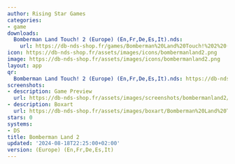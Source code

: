 ```yaml
---
author: Rising Star Games
categories:
- game
downloads:
  Bomberman Land Touch! 2 (Europe) (En,Fr,De,Es,It).nds:
    url: https://db-nds-shop.fr/games/Bomberman%20Land%20Touch!%202%20(Europe)%20(En%2CFr%2CDe%2CEs%2CIt).zip
icon: https://db-nds-shop.fr/assets/images/icons/bombermanland2.png
image: https://db-nds-shop.fr/assets/images/icons/bombermanland2.png
layout: app
qr:
  Bomberman Land Touch! 2 (Europe) (En,Fr,De,Es,It).nds: https://db-nds-shop.fr/qr/bomberman-land-touch-2-europe-enfrdeesit-nds.png
screenshots:
- description: Game Preview
  url: https://db-nds-shop.fr/assets/images/screenshots/bombermanland2/bombermanland2.png
- description: Boxart
  url: https://db-nds-shop.fr/assets/images/boxart/Bomberman%20Land%20Touch!%202%20(Europe)%20(En%2CFr%2CDe%2CEs%2CIt).nds.png
stars: 0
systems:
- DS
title: Bomberman Land 2
updated: '2024-08-18T22:25:00+02:00'
version: (Europe) (En,Fr,De,Es,It)
---
```

